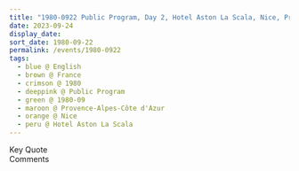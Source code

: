 ```yaml
---
title: "1980-0922 Public Program, Day 2, Hotel Aston La Scala, Nice, Provence-Alpes-Côte d'Azur, France"
date: 2023-09-24
display_date: 
sort_date: 1980-09-22
permalink: /events/1980-0922
tags:
  - blue @ English
  - brown @ France
  - crimson @ 1980
  - deeppink @ Public Program
  - green @ 1980-09
  - maroon @ Provence-Alpes-Côte d'Azur
  - orange @ Nice
  - peru @ Hotel Aston La Scala
---
```


<wave-list>
  <list-title color="green" width="75">Key Quote</list-title>
  <list-item color="BlanchedAlmond"  width="200"></list-item>
  <list-item color="Lavender"></list-item>
  <list-item color="BlanchedAlmond"></list-item>
</wave-list>

<br>

<wave-list>
  <list-title color="green" width="75">Comments</list-title>
  <list-item color="BlanchedAlmond"  width="200"></list-item>
  <list-item color="Lavender"></list-item>
  <list-item color="BlanchedAlmond"></list-item>
</wave-list>